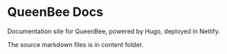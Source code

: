 # QueenBee Docs

Documentation site for QueenBee, powered by Hugo, deployed in Netlify.

The source markdown files is in content folder.